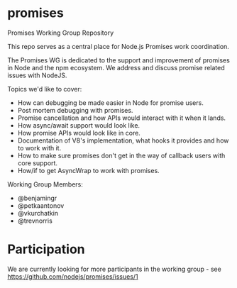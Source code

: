 # promises
Promises Working Group Repository


This repo serves as a central place for Node.js Promises work coordination.

The Promises  WG is dedicated to the support and improvement of promises in Node and the npm ecosystem. We address and discuss promise related issues with NodeJS. 


Topics we'd like to cover:

 - How can debugging be made easier in Node for promise users.
 - Post mortem debugging with promises.
 - Promise cancellation and how APIs would interact with it when it lands.
 - How async/await support would look like.
 - How promise APIs would look like in core.
 - Documentation of V8's implementation, what hooks it provides and how to work with it.
 - How to make sure promises don't get in the way of callback users with core support.
 - How/if to get AsyncWrap to work with promises.

Working Group Members:
 - @benjamingr
 - @petkaantonov
 - @vkurchatkin
 - @trevnorris
 
# Participation

We are currently looking for more participants in the working group - see https://github.com/nodejs/promises/issues/1
